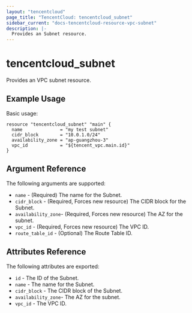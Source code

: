 ```yaml
---
layout: "tencentcloud"
page_title: "TencentCloud: tencentcloud_subnet"
sidebar_current: "docs-tencentcloud-resource-vpc-subnet"
description: |-
  Provides an Subnet resource.
---
```


# tencentcloud_subnet

Provides an VPC subnet resource.

## Example Usage

Basic usage:

```hcl
resource "tencentcloud_subnet" "main" {
  name              = "my test subnet"
  cidr_block        = "10.0.1.0/24"
  availability_zone = "ap-guangzhou-3"
  vpc_id            = "${tencent_vpc.main.id}"
}
```

## Argument Reference

The following arguments are supported:

* `name` - (Required) The name for the Subnet.
* `cidr_block` - (Required, Forces new resource) The CIDR block for the Subnet.
* `availability_zone`- (Required, Forces new resource) The AZ for the subnet.
* `vpc_id` - (Required, Forces new resource) The VPC ID.
* `route_table_id` - (Optional) The Route Table ID.

## Attributes Reference

The following attributes are exported:

* `id` - The ID of the Subnet.
* `name` - The name for the Subnet.
* `cidr_block` - The CIDR block of the Subnet.
* `availability_zone`- The AZ for the subnet.
* `vpc_id` - The VPC ID.

